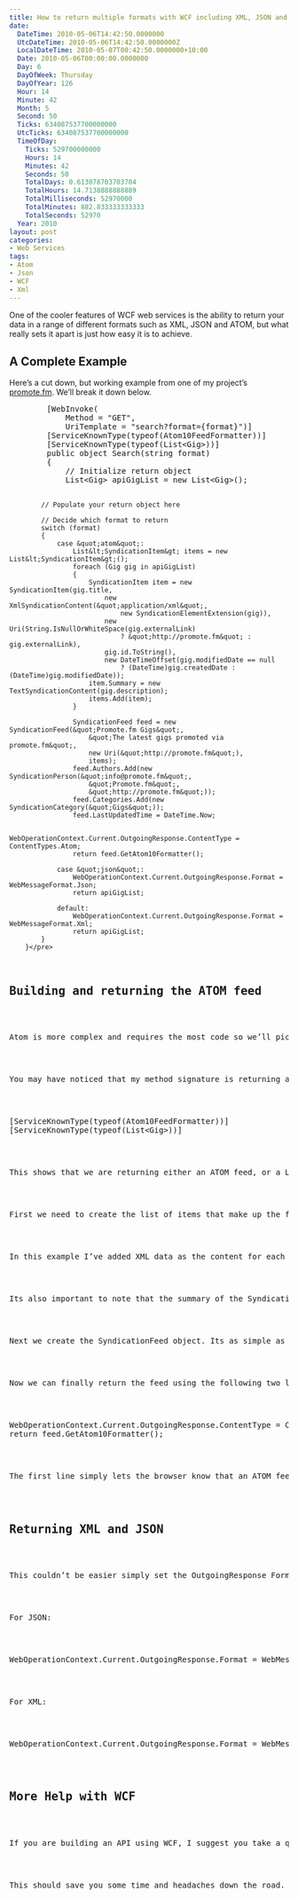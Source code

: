 ```yaml
---
title: How to return multiple formats with WCF including XML, JSON and ATOM
date:
  DateTime: 2010-05-06T14:42:50.0000000
  UtcDateTime: 2010-05-06T14:42:50.0000000Z
  LocalDateTime: 2010-05-07T00:42:50.0000000+10:00
  Date: 2010-05-06T00:00:00.0000000
  Day: 6
  DayOfWeek: Thursday
  DayOfYear: 126
  Hour: 14
  Minute: 42
  Month: 5
  Second: 50
  Ticks: 634087537700000000
  UtcTicks: 634087537700000000
  TimeOfDay:
    Ticks: 529700000000
    Hours: 14
    Minutes: 42
    Seconds: 50
    TotalDays: 0.613078703703704
    TotalHours: 14.7138888888889
    TotalMilliseconds: 52970000
    TotalMinutes: 882.833333333333
    TotalSeconds: 52970
  Year: 2010
layout: post
categories:
- Web Services
tags:
- Atom
- Json
- WCF
- Xml
---
```


<p>One of the cooler features of WCF web services is the ability to return your data in a range of different formats such as XML, JSON and ATOM, but what really sets it apart is just how easy it is to achieve.</p>  <h2>A Complete Example</h2>  <p>Here’s a cut down, but working example from one of my project’s <a title="Promote.fm" href="http://promote.fm">promote.fm</a>. We’ll break it down below.</p>  <pre class="brush: csharp; ruler: true;">        [WebInvoke(
            Method = &quot;GET&quot;,
            UriTemplate = &quot;search?format={format}&quot;)]
        [ServiceKnownType(typeof(Atom10FeedFormatter))]
        [ServiceKnownType(typeof(List&lt;Gig&gt;))]
        public object Search(string format)
        {
            // Initialize return object
            List&lt;Gig&gt; apiGigList = new List&lt;Gig&gt;();

            // Populate your return object here

            // Decide which format to return
            switch (format)
            {
                case &quot;atom&quot;:
                    List&lt;SyndicationItem&gt; items = new List&lt;SyndicationItem&gt;();
                    foreach (Gig gig in apiGigList)
                    {
                        SyndicationItem item = new SyndicationItem(gig.title,
                            new XmlSyndicationContent(&quot;application/xml&quot;,
                                new SyndicationElementExtension(gig)),
                            new Uri(String.IsNullOrWhiteSpace(gig.externalLink)
                                ? &quot;http://promote.fm&quot; : gig.externalLink),
                            gig.id.ToString(),
                            new DateTimeOffset(gig.modifiedDate == null
                                ? (DateTime)gig.createdDate : (DateTime)gig.modifiedDate));
                        item.Summary = new TextSyndicationContent(gig.description);
                        items.Add(item);
                    }

                    SyndicationFeed feed = new SyndicationFeed(&quot;Promote.fm Gigs&quot;,
                        &quot;The latest gigs promoted via promote.fm&quot;,
                        new Uri(&quot;http://promote.fm&quot;),
                        items);
                    feed.Authors.Add(new SyndicationPerson(&quot;info@promote.fm&quot;,
                        &quot;Promote.fm&quot;,
                        &quot;http://promote.fm&quot;));
                    feed.Categories.Add(new SyndicationCategory(&quot;Gigs&quot;));
                    feed.LastUpdatedTime = DateTime.Now;

                    WebOperationContext.Current.OutgoingResponse.ContentType = ContentTypes.Atom;
                    return feed.GetAtom10Formatter();

                case &quot;json&quot;:
                    WebOperationContext.Current.OutgoingResponse.Format = WebMessageFormat.Json;
                    return apiGigList;

                default:
                    WebOperationContext.Current.OutgoingResponse.Format = WebMessageFormat.Xml;
                    return apiGigList;
            }
        }</pre>

<h2>Building and returning the ATOM feed</h2>

<p>Atom is more complex and requires the most code so we’ll pick that apart first.</p>

<p>You may have noticed that my method signature is returning an “object” instead of anything meaningful. This needs to occur to return two different types from the one method. Which types will it return then? We define these in attributes just above the constructor like so:</p>

<pre class="brush: csharp; ruler: true;">[ServiceKnownType(typeof(Atom10FeedFormatter))]
[ServiceKnownType(typeof(List&lt;Gig&gt;))]</pre>

<p>This shows that we are returning either an ATOM feed, or a List of type Gig. For now lets look at the how we built the ATOM feed.</p>

<p>First we need to create the list of items that make up the feed, aka a List of type SyndicationItem. This is fairly straightforward, but there are a couple of things to note.</p>

<p>In this example I’ve added XML data as the content for each item using the XmlSyndicationContent class, you can also use TextSyndicationContent and UrlSyndicationContent, however you can also just use a string.</p>

<p>Its also important to note that the summary of the SyndicationItem must be of type TextSyndicationContent but you can just pass a string to the constructor of the TextSyndicationContent class anyway.</p>

<p>Next we create the SyndicationFeed object. Its as simple as entering some details into the constructor, along with the list of SyndicationItem’s we created earlier. You can also add some other information to the feed such as Authors, Categories and the time it was last updated.</p>

<p>Now we can finally return the feed using the following two lines of code:</p>

<pre class="brush: csharp; ruler: true;">WebOperationContext.Current.OutgoingResponse.ContentType = ContentTypes.Atom;
return feed.GetAtom10Formatter();</pre>

<p>The first line simply lets the browser know that an ATOM feed is coming their way, and the second line delivers.</p>

<h2>Returning XML and JSON</h2>

<p>This couldn’t be easier simply set the OutgoingResponse Format depending on which type you would like to return before you actually return the object.</p>

<p>For JSON:</p>

<pre class="brush: csharp; ruler: true;">WebOperationContext.Current.OutgoingResponse.Format = WebMessageFormat.Json;</pre>

<p>For XML:</p>

<pre class="brush: csharp; ruler: true;">WebOperationContext.Current.OutgoingResponse.Format = WebMessageFormat.Xml;</pre>

<h2>More Help with WCF</h2>

<p>If you are building an API using WCF, I suggest you take a quick look at my previous blog post, <a title="5 Lifesaving Tips for Creating a WCF RESTful API in .NET 4" href="http://http://benjii.me/2010/03/5-lifesaving-tips-for-creating-a-wcf-restful-api-in-net-4/">5 Lifesaving Tips for Creating a WCF RESTful API in .NET 4</a></p>

<p>This should save you some time and headaches down the road.</p>